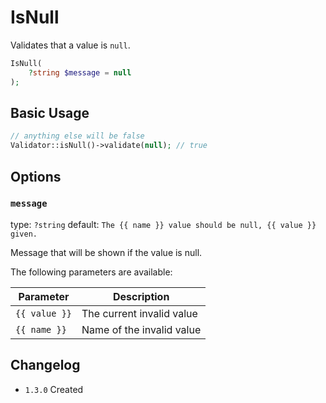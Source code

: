 # IsNull

Validates that a value is `null`.

```php
IsNull(
    ?string $message = null
);
```

## Basic Usage

```php
// anything else will be false
Validator::isNull()->validate(null); // true
```

## Options

### `message`

type: `?string` default: `The {{ name }} value should be null, {{ value }} given.`

Message that will be shown if the value is null.

The following parameters are available:

| Parameter     | Description               |
|---------------|---------------------------|
| `{{ value }}` | The current invalid value |
| `{{ name }}`  | Name of the invalid value |

## Changelog

- `1.3.0` Created